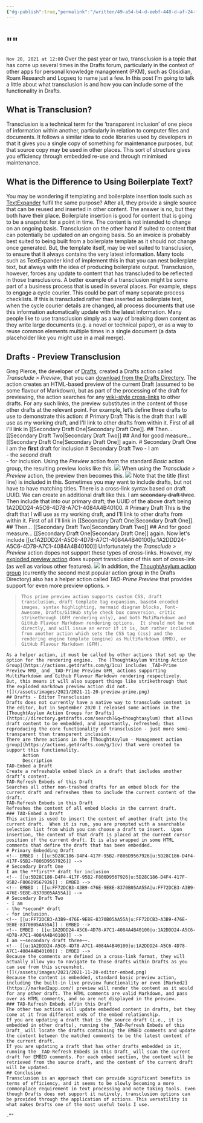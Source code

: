 ```yaml
---
{"dg-publish":true,"permalink":"/written/49-a54-b4-d-eebf-448-d-af-24-f65-a1863-c65-a/","dgHomeLink":true,"dgPassFrontmatter":false}
---
```


# "" 
`Nov 20, 2021 at 12:00`
Over the past year or two, transclusion is a topic that has come up several times in the Drafts forum, particularly in the context of other apps for personal knowledge management (PKM), such as Obsidian, Roam Research and Logseq to name just a few. In this post I’m going to talk a little about what transclusion is and how you can include some of the functionality in Drafts.
## What is Transclusion?
Transclusion is a technical term for the ‘transparent inclusion’ of one piece of information within another, particularly in relation to computer files and documents. It follows a similar idea to code libraries used by developers in that it gives you a single copy of something for maintenance purposes, but that source copy may be used in other places.
This sort of structure gives you efficiency through embedded re-use and through minimised maintenance.
## What is the Difference to Using Boilerplate Text?
You may be wondering if templating and boilerplate insertion tools such as [TextExpander](https://textexpander.com/) fulfil the same purpose? After all, they provide a single source that can be reused and inserted in other content. The answer is no, but they both have their place.
Boilerplate insertion is good for content that is going to be a snapshot for a point in time. The content is not intended to change on an ongoing basis. Transclusion on the other hand if suited to content that can potentially be updated on an ongoing basis. So an invoice is probably best suited to being built from a boilerplate template as it should not change once generated. But, the template itself, may be well suited to transclusion, to ensure that it always contains the very latest information.
Many tools such as TextExpander kind of implement this in that you can nest boilerplate text, but always with the idea of producing boilerplate output. Transclusion, however, forces any update to content that has transcluded to be reflected in those transclusions.
A better example of a transclusion might be some part of a business process that is used in several places. For example, steps to engage a cycle courier. This could be part of many separate process checklists. If this is transcluded rather than inserted as boilerplate text, when the cycle courier details are changed, all process documents that use this information automatically update with the latest information.
Many people like to use transclusion simply as a way of breaking down content as they write large documents (e.g. a novel or technical paper), or as a way to reuse common elements multiple times in a single document (a data placeholder like you might use in a mail merge).
## Drafts - Preview Transclusion
Greg Pierce, the developer of [Drafts](https://getdrafts.com/), created a Drafts action called _Transclude > Preview_, that you can [download from the Drafts Directory](https://directory.getdrafts.com/a/18w). The action creates an HTML-based preview of the current Draft (assumed to be some flavour of Markdown), but as part of the processing of the draft for previewing, the action searches for any [wiki-style cross-links](https://docs.getdrafts.com/docs/drafts/cross-linking#wiki-style-cross-linking-drafts) to other drafts. For any such links, the preview substitutes in the content of those other drafts at the relevant point.
For example, let’s define three drafts to use to demonstrate this action:
    # Primary Draft
    This is the draft that I will use as my working draft, and I'll link to other drafts from within it.
    First of all I'll link in [[Secondary Draft One|Secondary Draft One]].
    ## Then...
    [[Secondary Draft Two|Secondary Draft Two]]
    ## And for good measure...
    [[Secondary Draft One|Secondary Draft One]] again.
    # Secondary Draft One
    I am the **first** draft for inclusion
    # Secondary Draft Two
    - I am  
    - the *second* draft  
    - for inclusion.
    Using the _Preview_ action from the standard _Basic_ action group, the resulting preview looks like this.
    ![](/assets/images/2021/2021-11-20-preview-basic.png)
    When using the _Transclude > Preview_ action, the preview then becomes this.
    ![](/assets/images/2021/2021-11-20-preview-transclude.png)
    Note that the title (first line) is included in this.  Sometimes you may want to include drafts, but not have to have matching titles.  There is a cross-link syntax based on draft UUID. We can create an additional draft like this.
    I am ~~secondary draft three~~.
    Then include that into our primary draft; the UUID of the above draft being 1A2DDD24-A5C6-4D78-A7C1-4084A4B40100.
    # Primary Draft
    This is the draft that I will use as my working draft, and I'll link to other drafts from within it.
    First of all I'll link in [[Secondary Draft One|Secondary Draft One]].
    ## Then...
    [[Secondary Draft Two|Secondary Draft Two]]
    ## And for good measure...
    [[Secondary Draft One|Secondary Draft One]] again.
    Now let's include [[u:1A2DDD24-A5C6-4D78-A7C1-4084A4B40100|u:1A2DDD24-A5C6-4D78-A7C1-4084A4B40100]]
    Unfortunately the _Transclude > Preview_ action dopes not support these types of cross-links. However, my [exploded preview action](/2020/07/11/drafts-exploded-markdown-preview/) does support transclusion of this sort of cross-link (as well as various other features).
    ![](/assets/images/2021/2021-11-20-preview-exploded.png)
    In addition, the [ThoughtAsylum action group](https://actions.getdrafts.com/g/1aM) (currently the second most popular action group in the Drafts Directory) also has a helper action called _TAD-Prime Preview_ that provides support for even more preview options.
    > 
>       
>     
>     This prime preview action supports custom CSS, draft transclusion, draft template tag expansion, base64 encoded images, syntax highlighting, mermaid diagram blocks, Font-Awesome, Drafts/GitHub style check box conversion, critic strikethrough (GFM rendering only), and both MutiMarkdown and GitHub Flavour Markdown rendering options.  It should not be run directly, and will issue an error if it is, but rather included from another action which sets the CSS tag (css) and the rendering engine template (engine) as MultiMarkdown (MMD), or GitHub Flavour Markdown (GFM).
>     
>     
>     
    As a helper action, it must be called by other actions that set up the option for the rendering engine.  The [ThoughtAsylum Writing Action Group](https://actions.getdrafts.com/g/1cu) includes _TAD-Prime Preview MMD_ and _TAD-Prime Preview GFM_ actions supporting MultiMarkdown and Github Flavour Markdown rendering respectively.
    But, this means it will also support things like strikethrough that the exploded markdown preview action did not.
    ![](/assets/images/2021/2021-11-20-preview-prime.png)
    ## Drafts - Editor Transclusion
    Drafts does not currently have a native way to transclude content in the editor, but in September 2020 I released some actions in the [ThoughtAsylum Action Groups for Drafts](https://directory.getdrafts.com/search?&q=thoughtasylum) that allows draft content to be embedded, and importantly, refreshed; thus reproducing the core functionality of transclusion - just more semi-transparent than transparent inclusion.
    There are three actions in the [ThoughtAsylum - Management action group](https://actions.getdrafts.com/g/1cv) that were created to support this functionality.
          Action
          Description
    TAD-Embed a Draft
    Create a refreshable embed block in a draft that includes another draft’s content.
    TAD-Refresh Embeds of this Draft
    Searches all other non-trashed drafts for an embed block for the current draft and refreshes them to include the current content of the draft.
    TAD-Refresh Embeds in this Draft
    Refreshes the content of all embed blocks in the current draft.
    ### TAD-Embed a Draft
    This action is used to insert the content of another draft into the current draft.  When it is run, you are prompted with a searchable selection list from which you can choose a draft to insert.  Upon insertion, the content of that draft is placed at the current cursor position of the current draft. It is also wrapped in some HTML comments that define the draft that has been embedded.
    # Primary Embedding Draft
    <!-- EMBED : [[u:5D28C186-D4F4-417F-95B2-F806D9567926|u:5D28C186-D4F4-417F-95B2-F806D9567926]] -->
    # Secondary Draft One
    I am the **first** draft for inclusion
    <!-- [[u:5D28C186-D4F4-417F-95B2-F806D9567926|u:5D28C186-D4F4-417F-95B2-F806D9567926]] : EMBED -->
    <!-- EMBED : [[u:FF72DCB3-A3B9-476E-9E8E-8370B05AA55A|u:FF72DCB3-A3B9-476E-9E8E-8370B05AA55A]] -->
    # Secondary Draft Two
    - I am  
    - the *second* draft  
    - for inclusion.
    <!-- [[u:FF72DCB3-A3B9-476E-9E8E-8370B05AA55A|u:FF72DCB3-A3B9-476E-9E8E-8370B05AA55A]] : EMBED -->
    <!-- EMBED : [[u:1A2DDD24-A5C6-4D78-A7C1-4084A4B40100|u:1A2DDD24-A5C6-4D78-A7C1-4084A4B40100]] -->
    I am ~~secondary draft three~~.
    <!-- [[u:1A2DDD24-A5C6-4D78-A7C1-4084A4B40100|u:1A2DDD24-A5C6-4D78-A7C1-4084A4B40100]] : EMBED -->
    Because the comments are defined in a cross-link format, they will actually allow you to navigate to those drafts within Drafts as you can see from this screenshot.
    ![](/assets/images/2021/2021-11-20-editor-embed.png)
    Because the content is embedded, standard basic preview action, including the built-in live preview functionality or even [Marked2](https://marked2app.com/) preview will render the content as it would for any other draft. The HTML comments are valid Markdown, and pass over as HTML comments, and so are not displayed in the preview.
    ### TAD-Refresh Embeds of/in this Draft
    The other two actions will update embedded content in drafts, but they come at it from different ends of the embed relationship.
    If you are updating a draft that is the source draft (i.e., it is embedded in other drafts), running the _TAD-Refresh Embeds of this Draft_ will locate the drafts containing the EMBED comments and update the content between the matched comments to be the latest content of the current draft.
    If you are updating a draft that has other drafts embedded in it, running the _TAD-Refresh Embeds in this Draft_ will scan the current draft for EMBED comments. For each embed section, the content will be retrieved from the source draft, and the content of the current draft will be updated.
    ## Conclusion
    Transclusion is an approach that can provide significant benefits in terms of efficiency, and it seems to be slowly becoming a more commonplace requirement in text processing and note taking tools. Even though Drafts does not support it natively, transclusion options can be provided through the application of actions. This versatility is what makes Drafts one of the most useful tools I use.
-"[](https://www.thoughtasylum.com/2021/11/20/drafts-transcluding-drafts/)"